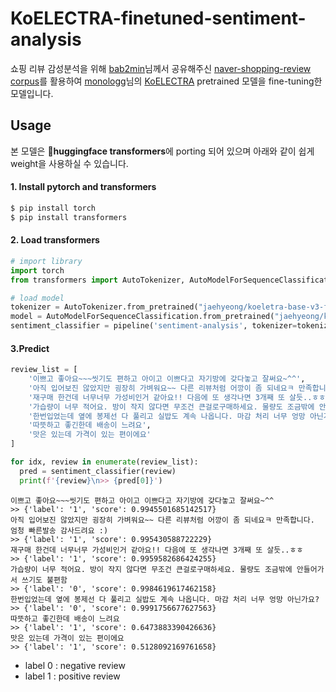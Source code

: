 # KoELECTRA-finetuned-sentiment-analysis

쇼핑 리뷰 감성분석을 위해 [bab2min](https://github.com/bab2min)님께서 공유해주신 [naver-shopping-review corpus](https://github.com/bab2min/corpus/tree/master/sentiment)를 활용하여 [monologg](https://github.com/monologg)님의 [KoELECTRA](https://github.com/monologg/KoELECTRA) pretrained 모델을 fine-tuning한 모델입니다.
<br/>

## Usage
본 모델은 🤗**huggingface transformers**에 porting 되어 있으며 아래와 같이 쉽게 weight을 사용하실 수 있습니다.

#### 1. Install pytorch and transformers
```bash
$ pip install torch
$ pip install transformers
```  


#### 2. Load transformers
```python
# import library
import torch
from transformers import AutoTokenizer, AutoModelForSequenceClassification, pipeline

# load model
tokenizer = AutoTokenizer.from_pretrained("jaehyeong/koeletra-base-v3-finetuned-naver-shopping-review-sentiment-analysis")
model = AutoModelForSequenceClassification.from_pretrained("jaehyeong/koeletra-base-v3-finetuned-naver-shopping-review-sentiment-analysis")
sentiment_classifier = pipeline('sentiment-analysis', tokenizer=tokenizer, model=model)
```  


#### 3.Predict
```python
review_list = [
	'이쁘고 좋아요~~~씻기도 편하고 아이고 이쁘다고 자기방에 갖다놓고 잘써요~^^',
	'아직 입어보진 않았지만 굉장히 가벼워요~~ 다른 리뷰처럼 어깡이 좀 되네요ㅋ 만족합니다. 엄청 빠른발송 감사드려요 :)',
	'재구매 한건데 너무너무 가성비인거 같아요!! 다음에 또 생각나면 3개째 또 살듯..ㅎㅎ',
	'가습량이 너무 적어요. 방이 작지 않다면 무조건 큰걸로구매하세요. 물량도 조금밖에 안들어가서 쓰기도 불편함',
	'한번입었는데 옆에 봉제선 다 풀리고 실밥도 계속 나옵니다. 마감 처리 너무 엉망 아닌가요?',
	'따뜻하고 좋긴한데 배송이 느려요',
	'맛은 있는데 가격이 있는 편이에요'
]

for idx, review in enumerate(review_list):
  pred = sentiment_classifier(review)
  print(f'{review}\n>> {pred[0]}')
```
```
이쁘고 좋아요~~~씻기도 편하고 아이고 이쁘다고 자기방에 갖다놓고 잘써요~^^
>> {'label': '1', 'score': 0.9945501685142517}
아직 입어보진 않았지만 굉장히 가벼워요~~ 다른 리뷰처럼 어깡이 좀 되네요ㅋ 만족합니다. 엄청 빠른발송 감사드려요 :)
>> {'label': '1', 'score': 0.995430588722229}
재구매 한건데 너무너무 가성비인거 같아요!! 다음에 또 생각나면 3개째 또 살듯..ㅎㅎ
>> {'label': '1', 'score': 0.9959582686424255}
가습량이 너무 적어요. 방이 작지 않다면 무조건 큰걸로구매하세요. 물량도 조금밖에 안들어가서 쓰기도 불편함
>> {'label': '0', 'score': 0.9984619617462158}
한번입었는데 옆에 봉제선 다 풀리고 실밥도 계속 나옵니다. 마감 처리 너무 엉망 아닌가요?
>> {'label': '0', 'score': 0.9991756677627563}
따뜻하고 좋긴한데 배송이 느려요
>> {'label': '1', 'score': 0.6473883390426636}
맛은 있는데 가격이 있는 편이에요
>> {'label': '1', 'score': 0.5128092169761658}
```
- label 0 : negative review
- label 1 : positive review
